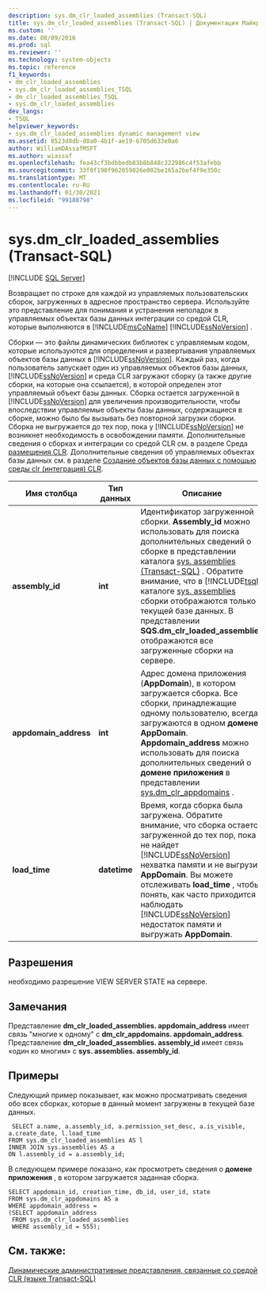 ```yaml
---
description: sys.dm_clr_loaded_assemblies (Transact-SQL)
title: sys.dm_clr_loaded_assemblies (Transact-SQL) | Документация Майкрософт
ms.custom: ''
ms.date: 08/09/2016
ms.prod: sql
ms.reviewer: ''
ms.technology: system-objects
ms.topic: reference
f1_keywords:
- dm_clr_loaded_assemblies
- sys.dm_clr_loaded_assemblies_TSQL
- dm_clr_loaded_assemblies_TSQL
- sys.dm_clr_loaded_assemblies
dev_langs:
- TSQL
helpviewer_keywords:
- sys.dm_clr_loaded_assemblies dynamic management view
ms.assetid: 8523d8db-d8a0-4b1f-ae19-6705d633e0a6
author: WilliamDAssafMSFT
ms.author: wiassaf
ms.openlocfilehash: fea43cf3bdbbedb83b8b848c322986c4f53afebb
ms.sourcegitcommit: 33f0f190f962059826e002be165a2bef4f9e350c
ms.translationtype: MT
ms.contentlocale: ru-RU
ms.lasthandoff: 01/30/2021
ms.locfileid: "99188798"
---
```

# <a name="sysdm_clr_loaded_assemblies-transact-sql"></a>sys.dm_clr_loaded_assemblies (Transact-SQL)
[!INCLUDE [SQL Server](../../includes/applies-to-version/sqlserver.md)]

  Возвращает по строке для каждой из управляемых пользовательских сборок, загруженных в адресное пространство сервера. Используйте это представление для понимания и устранения неполадок в управляемых объектах базы данных интеграции со средой CLR, которые выполняются в [!INCLUDE[msCoName](../../includes/msconame-md.md)] [!INCLUDE[ssNoVersion](../../includes/ssnoversion-md.md)] .  
  
 Сборки — это файлы динамических библиотек с управляемым кодом, которые используются для определения и развертывания управляемых объектов базы данных в [!INCLUDE[ssNoVersion](../../includes/ssnoversion-md.md)]. Каждый раз, когда пользователь запускает один из управляемых объектов базы данных, [!INCLUDE[ssNoVersion](../../includes/ssnoversion-md.md)] и среда CLR загружают сборку (а также другие сборки, на которые она ссылается), в которой определен этот управляемый объект базы данных. Сборка остается загруженной в [!INCLUDE[ssNoVersion](../../includes/ssnoversion-md.md)] для увеличения производительности, чтобы впоследствии управляемые объекты базы данных, содержащиеся в сборке, можно было бы вызывать без повторной загрузки сборки. Сборка не выгружается до тех пор, пока у [!INCLUDE[ssNoVersion](../../includes/ssnoversion-md.md)] не возникнет необходимость в освобождении памяти. Дополнительные сведения о сборках и интеграции со средой CLR см. в разделе Среда [размещения CLR](../../relational-databases/clr-integration/clr-integration-architecture-clr-hosted-environment.md). Дополнительные сведения об управляемых объектах базы данных см. в разделе [Создание объектов базы данных с помощью среды clr &#40;интеграция&#41; CLR](../../relational-databases/clr-integration/database-objects/building-database-objects-with-common-language-runtime-clr-integration.md).  

  
|Имя столбца|Тип данных|Описание|  
|-----------------|---------------|-----------------|  
|**assembly_id**|**int**|Идентификатор загруженной сборки. **Assembly_id** можно использовать для поиска дополнительных сведений о сборке в представлении каталога [sys. assemblies &#40;Transact-SQL&#41;](../../relational-databases/system-catalog-views/sys-assemblies-transact-sql.md) . Обратите внимание, что в [!INCLUDE[tsql](../../includes/tsql-md.md)] каталоге [sys. assemblies](../../relational-databases/system-catalog-views/sys-assemblies-transact-sql.md) сборки отображаются только в текущей базе данных. В представлении **SQS.dm_clr_loaded_assemblies** отображаются все загруженные сборки на сервере.|  
|**appdomain_address**|**int**|Адрес домена приложения (**AppDomain**), в котором загружается сборка. Все сборки, принадлежащие одному пользователю, всегда загружаются в одном **домене AppDomain**. **Appdomain_address** можно использовать для поиска дополнительных сведений о **домене приложения** в представлении [sys.dm_clr_appdomains](../../relational-databases/system-dynamic-management-views/sys-dm-clr-appdomains-transact-sql.md) .|  
|**load_time**|**datetime**|Время, когда сборка была загружена. Обратите внимание, что сборка остается загруженной до тех пор, пока не найдет [!INCLUDE[ssNoVersion](../../includes/ssnoversion-md.md)] нехватка памяти и не выгрузит **AppDomain**. Вы можете отслеживать **load_time** , чтобы понять, как часто приходится наблюдать [!INCLUDE[ssNoVersion](../../includes/ssnoversion-md.md)] недостаток памяти и выгружать **AppDomain**.|  
  
## <a name="permissions"></a>Разрешения  
 необходимо разрешение VIEW SERVER STATE на сервере.  
  
## <a name="remarks"></a>Замечания  
 Представление **dm_clr_loaded_assemblies. appdomain_address** имеет связь "многие к одному" с  **dm_clr_appdomains. appdomain_address**. Представление **dm_clr_loaded_assemblies. assembly_id** имеет связь «один ко многим» с **sys. assemblies. assembly_id**.  
  
## <a name="examples"></a>Примеры  
 Следующий пример показывает, как можно просматривать сведения обо всех сборках, которые в данный момент загружены в текущей базе данных.  
  
```  
 SELECT a.name, a.assembly_id, a.permission_set_desc, a.is_visible, a.create_date, l.load_time   
FROM sys.dm_clr_loaded_assemblies AS l   
INNER JOIN sys.assemblies AS a  
ON l.assembly_id = a.assembly_id;  
```  
  
 В следующем примере показано, как просмотреть сведения о **домене приложения** , в котором загружается заданная сборка.  
  
```  
SELECT appdomain_id, creation_time, db_id, user_id, state  
FROM sys.dm_clr_appdomains AS a  
WHERE appdomain_address =   
(SELECT appdomain_address   
 FROM sys.dm_clr_loaded_assemblies  
 WHERE assembly_id = 555);  
```  
  
## <a name="see-also"></a>См. также:  
 [Динамические административные представления, связанные со средой CLR &#40;языке Transact-SQL&#41;](../../relational-databases/system-dynamic-management-views/common-language-runtime-related-dynamic-management-views-transact-sql.md)  
  
  
